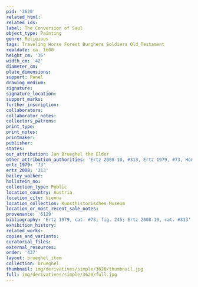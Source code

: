 ```yaml
---
pid: '3620'
related_html: 
related_ids: 
label: The Conversion of Saul
object_type: Painting
genre: Religious
tags: Traveling Horse Forest Burghers Soldiers Old_Testament
realdate: ca. 1600
height_cm: '35'
width_cm: '42'
diameter_cm: 
plate_dimensions: 
support: Panel
drawing_medium: 
signature: 
signature_location: 
support_marks: 
further_inscription: 
collaborators: 
collaborator_notes: 
collectors_patrons: 
print_type: 
print_notes: 
printmaker: 
publisher: 
states: 
our_attribution: Jan Brueghel the Elder
other_attribution_authorities: 'Ertz 2008-10, #313, Ertz 1979, #73, Honig database'
ertz_1979: '73'
ertz_2008: '313'
bailey_walker: 
hollstein_no: 
collection_type: Public
location_country: Austria
location_city: Vienna
location_collection: Kunsthistorisches Museum
location_or_most_recent_sale_notes: 
provenance: '6129'
bibliography: 'Ertz 1979, cat. #73, fig. 245; Ertz 2008-10, cat. #313'
exhibition_history: 
related_works: 
copies_and_variants: 
curatorial_files: 
external_resources: 
order: '437'
layout: brueghel_item
collection: brueghel
thumbnail: img/derivatives/simple/3620/thumbnail.jpg
full: img/derivatives/simple/3620/full.jpg
---
```

